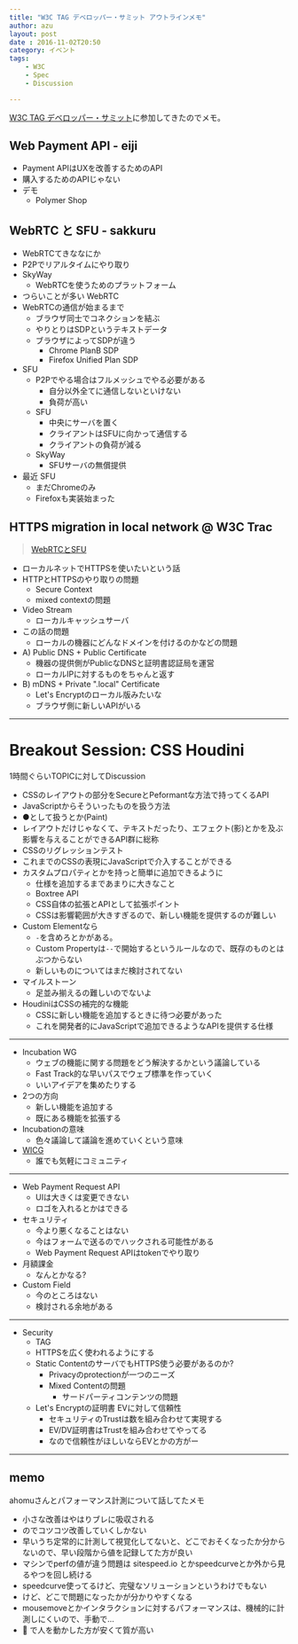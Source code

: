 ```yaml
---
title: "W3C TAG デベロッパー・サミット アウトラインメモ"
author: azu
layout: post
date : 2016-11-02T20:50
category: イベント
tags:
    - W3C
    - Spec
    - Discussion

---
```



[W3C TAG デベロッパー・サミット](http://frontend.connpass.com/event/42323/ "W3C TAG デベロッパー・サミット")に参加してきたのでメモ。

## Web Payment API - eiji

- Payment APIはUXを改善するためのAPI
- 購入するためのAPIじゃない
- デモ
	- Polymer Shop

## WebRTC と SFU - sakkuru


- WebRTCてきななにか
- P2Pでリアルタイムにやり取り
- SkyWay
	- WebRTCを使うためのプラットフォーム
- つらいことが多い WebRTC
- WebRTCの通信が始まるまで
	- ブラウザ同士でコネクションを結ぶ
	- やりとりはSDPというテキストデータ
	- ブラウザによってSDPが違う
		- Chrome PlanB SDP
		- Firefox Unified Plan SDP
- SFU
	- P2Pでやる場合はフルメッシュでやる必要がある
		- 自分以外全てに通信しないといけない
		- 負荷が高い
	- SFU
		- 中央にサーバを置く
		- クライアントはSFUに向かって通信する
		- クライアントの負荷が減る
	- SkyWay
		- SFUサーバの無償提供
- 最近 SFU
	- まだChromeのみ
	- Firefoxも実装始まった

## HTTPS migration in local network @  W3C Trac 

> [WebRTCとSFU](http://www.slideshare.net/sakkuru/webrtcsfu "WebRTCとSFU")

- ローカルネットでHTTPSを使いたいという話
- HTTPとHTTPSのやり取りの問題
	- Secure Context
	- mixed contextの問題
- Video Stream
	- ローカルキャッシュサーバ
- この話の問題
	- ローカルの機器にどんなドメインを付けるのかなどの問題
- A) Public DNS + Public Certificate
	- 機器の提供側がPublicなDNSと証明書認証局を運営
	- ローカルIPに対するものをちゃんと返す
- B) mDNS + Private ".local" Certificate
	- Let's Encryptのローカル版みたいな
	- ブラウザ側に新しいAPIがいる

----

# Breakout Session: CSS Houdini

1時間ぐらいTOPICに対してDiscussion

- CSSのレイアウトの部分をSecureとPeformantな方法で持ってくるAPI
- JavaScriptからそういったものを扱う方法
- ●として扱うとか(Paint)
- レイアウトだけじゃなくて、テキストだったり、エフェクト(影)とかを及ぶ影響を与えることができるAPI群に総称
- CSSのリグレッションテスト
- これまでのCSSの表現にJavaScriptで介入することができる
- カスタムプロパティとかを持っと簡単に追加できるように
	- 仕様を追加するまであまりに大きなこと
	- Boxtree API
	- CSS自体の拡張とAPIとして拡張ポイント
	- CSSは影響範囲が大きすぎるので、新しい機能を提供するのが難しい
- Custom Elementなら
	- `-`を含めろとかがある。 
	- Custom Propertyは`--`で開始するというルールなので、既存のものとはぶつからない
	- 新しいものについてはまだ検討されてない
- マイルストーン
	- 足並み揃えるの難しいのでないよ
- HoudiniはCSSの補完的な機能
	- CSSに新しい機能を追加するときに待つ必要があった
	- これを開発者的にJavaScriptで追加できるようなAPIを提供する仕様


----

- Incubation WG
	- ウェブの機能に関する問題をどう解決するかという議論している
	- Fast Track的な早いパスでウェブ標準を作っていく
	- いいアイデアを集めたりする
- 2つの方向
	- 新しい機能を追加する
	- 既にある機能を拡張する
- Incubationの意味
	- 色々議論して議論を進めていくという意味
- [WICG](https://discourse.wicg.io/ "WICG")
	- 誰でも気軽にコミュニティ


-----

- Web Payment Request API
	- UIは大きくは変更できない
	- ロゴを入れるとかはできる
- セキュリティ
	- 今より悪くなることはない
	- 今はフォームで送るのでハックされる可能性がある
	- Web Payment Request APIはtokenでやり取り
- 月額課金
	- なんとかなる?
- Custom Field
	- 今のところはない
	- 検討される余地がある


----

- Security
	- TAG
	- HTTPSを広く使われるようにする
	- Static ContentのサーバでもHTTPS使う必要があるのか?
		- Privacyのprotectionが一つのニーズ
		- Mixed Contentの問題
			- サードパーティコンテンツの問題
	- Let's Encryptの証明書 EVに対して信頼性
		- セキュリティのTrustは数を組み合わせて実現する
		- EV/DV証明書はTrustを組み合わせてやってる
		- なので信頼性がほしいならEVとかの方がー
		
		
		
-----

## memo

ahomuさんとパフォーマンス計測について話してたメモ

- 小さな改善はやはりブレに吸収される
- のでコツコツ改善していくしかない
- 早いうち定常的に計測して視覚化してないと、どこでおそくなったか分からないので、早い段階から値を記録してた方が良い
- マシンでperfの値が違う問題は sitespeed.io とかspeedcurveとか外から見るやつを回し続ける
- speedcurve使ってるけど、完璧なソリューションというわけでもない
- けど、どこで問題になったかが分かりやすくなる
- mousemoveとかインタラクションに対するパフォーマンスは、機械的に計測しにくいので、手動で…
- :money_with_wings: で人を動かした方が安くて質が高い
